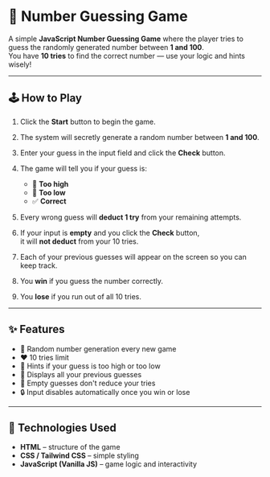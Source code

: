 # 🎯 Number Guessing Game

A simple **JavaScript Number Guessing Game** where the player tries to guess the randomly generated number between **1 and 100**.  
You have **10 tries** to find the correct number — use your logic and hints wisely!

---

## 🕹️ How to Play

1. Click the **Start** button to begin the game.  
2. The system will secretly generate a random number between **1 and 100**.  
3. Enter your guess in the input field and click the **Check** button.  
4. The game will tell you if your guess is:
   - 🔼 **Too high**
   - 🔽 **Too low**
   - ✅ **Correct**

5. Every wrong guess will **deduct 1 try** from your remaining attempts.  
6. If your input is **empty** and you click the **Check** button,  
   it will **not deduct** from your 10 tries.  
7. Each of your previous guesses will appear on the screen so you can keep track.  
8. You **win** if you guess the number correctly.  
9. You **lose** if you run out of all 10 tries.

---

## ✨ Features

- 🎲 Random number generation every new game  
- ❤️ 10 tries limit  
- 🧠 Hints if your guess is too high or too low  
- 📜 Displays all your previous guesses  
- 🚫 Empty guesses don't reduce your tries  
- 🔒 Input disables automatically once you win or lose  

---

## 🧩 Technologies Used

- **HTML** – structure of the game  
- **CSS / Tailwind CSS** – simple styling  
- **JavaScript (Vanilla JS)** – game logic and interactivity  


